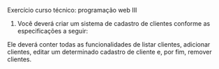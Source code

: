 Exercício curso técnico: programação web III

1) Você deverá criar um sistema de cadastro de clientes conforme as especificações a seguir:

Ele deverá conter todas as funcionalidades de listar clientes, adicionar clientes,
editar um determinado cadastro de cliente e, por fim, remover clientes.
